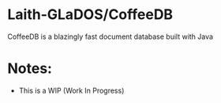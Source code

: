 # Laith-GLaDOS/CoffeeDB
CoffeeDB is a blazingly fast document database built with Java

# Notes:
 - This is a WIP (Work In Progress)